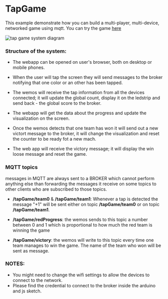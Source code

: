 # TapGame

This example demonstrate how you can build a multi-player, multi-device, networked game using mqtt.
You can try the game [here](https://idstudiolab.github.io/interactive-environments/MQTT-demo-projects/tapGame/WebClient-UI/)

![tap game system diagram](https://github.com/idstudiolab/interactive-environments/blob/master/MQTT%20demo%20projects/tapGame/assets/schema_1.jpeg?raw=true  "system diagram")

### Structure of the system:
- The webapp can be opened on user's browser, both on desktop or mobile phones.
- When the user will tap the screen they will send messages to the broker notifying that one color or an other has been tapped.

- The wemos will receive the tap information from all the devices connected; it will update the global count, display it on the ledstrip and send back - the global score to the broker.

- The webapp will get the data about the progress and update the visualization on the screen.

- Once the wemos detects that one team has won it will send out a new victort message to the broker, it will change the visualization and reset the counter to be ready fot a new mach.

- The web app will receive the victory message; it will display the win loose message and reset the game.


### MQTT topics
messages in MQTT are always sent to a BROKER which cannot perform anything else than forwarding the messages it receive on some topics to other clients who are subscribed to those topics.

- **/tapGame/team0** & **/tapGame/team1**: Whenever a tap is detected the message "+1" will be sent either on topic **/tapGame/team0** or on topic **/tapGame/team1**.

- **/tapGame/redProgress**: the wemos sends to this topic a number between 0 and 1 which is proportional to how much the red team is winning the game

- **/tapGame/victory**: the wemos will write to this topic every time one team manages to win the game. The name of the team who won will be sent as message.

### NOTES:
- You might need to change the wifi settings to allow the devices to connect to the network.
- Please find the credential to connect to the broker inside the arduino and js sketch.
